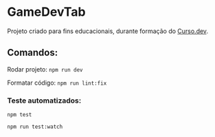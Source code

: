 # GameDevTab

Projeto criado para fins educacionais, durante formação do [Curso.dev](https://curso.dev/).

## Comandos:

Rodar projeto: `npm run dev`

Formatar código: `npm run lint:fix`

### Teste automatizados:

`npm test`

`npm run test:watch`
